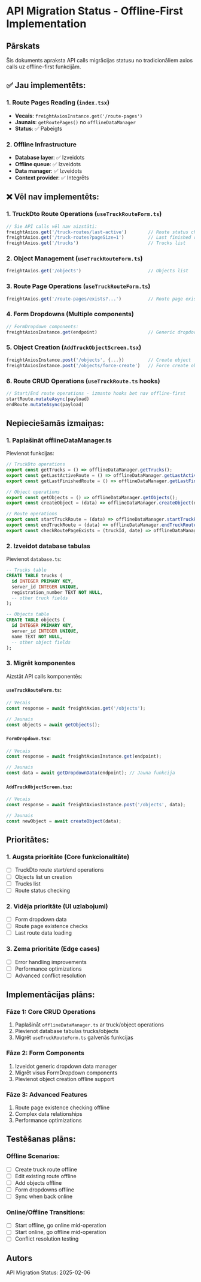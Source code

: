# API Migration Status - Offline-First Implementation

## Pārskats

Šis dokuments apraksta API calls migrācijas statusu no tradicionāliem axios calls uz offline-first funkcijām.

## ✅ Jau implementēts:

### 1. **Route Pages Reading** (`index.tsx`)
- **Vecais**: `freightAxiosInstance.get('/route-pages')`
- **Jaunais**: `getRoutePages()` no `offlineDataManager`
- **Status**: ✅ Pabeigts

### 2. **Offline Infrastructure**
- **Database layer**: ✅ Izveidots
- **Offline queue**: ✅ Izveidots  
- **Data manager**: ✅ Izveidots
- **Context provider**: ✅ Integrēts

## ❌ Vēl nav implementēts:

### 1. **TruckDto Route Operations** (`useTruckRouteForm.ts`)
```typescript
// Šie API calls vēl nav aizstāti:
freightAxios.get('/truck-routes/last-active')        // Route status check
freightAxios.get('/truck-routes?pageSize=1')         // Last finished route
freightAxios.get('/trucks')                          // Trucks list
```

### 2. **Object Management** (`useTruckRouteForm.ts`)
```typescript
freightAxios.get('/objects')                         // Objects list
```

### 3. **Route Page Operations** (`useTruckRouteForm.ts`)
```typescript
freightAxios.get('/route-pages/exists?...')          // Route page existence check
```

### 4. **Form Dropdowns** (Multiple components)
```typescript
// FormDropdown components:
freightAxiosInstance.get(endpoint)                   // Generic dropdown data
```

### 5. **Object Creation** (`AddTruckObjectScreen.tsx`)
```typescript
freightAxiosInstance.post('/objects', {...})         // Create object
freightAxiosInstance.post('/objects/force-create')   // Force create object
```

### 6. **Route CRUD Operations** (`useTruckRoute.ts` hooks)
```typescript
// Start/End route operations - izmanto hooks bet nav offline-first
startRoute.mutateAsync(payload)
endRoute.mutateAsync(payload)
```

## Nepieciešamās izmaiņas:

### 1. **Paplašināt offlineDataManager.ts**
Pievienot funkcijas:
```typescript
// TruckDto operations
export const getTrucks = () => offlineDataManager.getTrucks();
export const getLastActiveRoute = () => offlineDataManager.getLastActiveRoute();
export const getLastFinishedRoute = () => offlineDataManager.getLastFinishedRoute();

// Object operations  
export const getObjects = () => offlineDataManager.getObjects();
export const createObject = (data) => offlineDataManager.createObject(data);

// Route operations
export const startTruckRoute = (data) => offlineDataManager.startTruckRoute(data);
export const endTruckRoute = (data) => offlineDataManager.endTruckRoute(data);
export const checkRoutePageExists = (truckId, date) => offlineDataManager.checkRoutePageExists(truckId, date);
```

### 2. **Izveidot database tabulas**
Pievienot `database.ts`:
```sql
-- Trucks table
CREATE TABLE trucks (
  id INTEGER PRIMARY KEY,
  server_id INTEGER UNIQUE,
  registration_number TEXT NOT NULL,
  -- other truck fields
);

-- Objects table  
CREATE TABLE objects (
  id INTEGER PRIMARY KEY,
  server_id INTEGER UNIQUE,
  name TEXT NOT NULL,
  -- other object fields
);

```

### 3. **Migrēt komponentes**
Aizstāt API calls komponentēs:

#### `useTruckRouteForm.ts`:
```typescript
// Vecais
const response = await freightAxios.get('/objects');

// Jaunais  
const objects = await getObjects();
```

#### `FormDropdown.tsx`:
```typescript
// Vecais
const response = await freightAxiosInstance.get(endpoint);

// Jaunais
const data = await getDropdownData(endpoint); // Jauna funkcija
```

#### `AddTruckObjectScreen.tsx`:
```typescript
// Vecais
const response = await freightAxiosInstance.post('/objects', data);

// Jaunais
const newObject = await createObject(data);
```

## Prioritātes:

### 1. **Augsta prioritāte** (Core funkcionalitāte)
- [ ] TruckDto route start/end operations
- [ ] Objects list un creation
- [ ] Trucks list
- [ ] Route status checking

### 2. **Vidēja prioritāte** (UI uzlabojumi)
- [ ] Form dropdown data
- [ ] Route page existence checks
- [ ] Last route data loading

### 3. **Zema prioritāte** (Edge cases)
- [ ] Error handling improvements
- [ ] Performance optimizations
- [ ] Advanced conflict resolution

## Implementācijas plāns:

### Fāze 1: Core CRUD Operations
1. Paplašināt `offlineDataManager.ts` ar truck/object operations
2. Pievienot database tabulas trucks/objects
3. Migrēt `useTruckRouteForm.ts` galvenās funkcijas

### Fāze 2: Form Components  
1. Izveidot generic dropdown data manager
2. Migrēt visus FormDropdown components
3. Pievienot object creation offline support

### Fāze 3: Advanced Features
1. Route page existence checking offline
2. Complex data relationships
3. Performance optimizations

## Testēšanas plāns:

### Offline Scenarios:
- [ ] Create truck route offline
- [ ] Edit existing route offline  
- [ ] Add objects offline
- [ ] Form dropdowns offline
- [ ] Sync when back online

### Online/Offline Transitions:
- [ ] Start offline, go online mid-operation
- [ ] Start online, go offline mid-operation
- [ ] Conflict resolution testing

## Autors

API Migration Status: 2025-02-06
